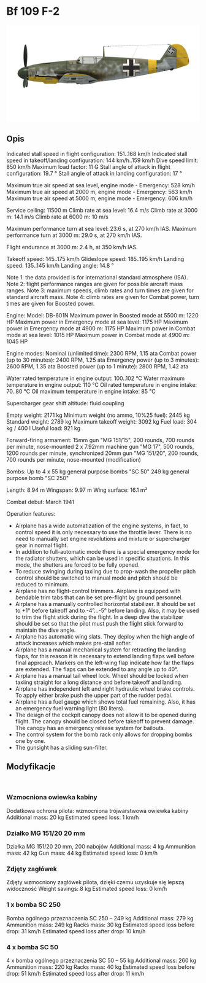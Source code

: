 ﻿# Bf 109 F-2

![bf109f2](../images/bf109f2.png)

## Opis

Indicated stall speed in flight configuration: 151..168 km/h
Indicated stall speed in takeoff/landing configuration: 144 km/h..159 km/h
Dive speed limit: 850 km/h
Maximum load factor: 11 G
Stall angle of attack in flight configuration: 19.7 °
Stall angle of attack in landing configuration: 17 °

Maximum true air speed at sea level, engine mode - Emergency: 528 km/h
Maximum true air speed at 2000 m, engine mode - Emergency: 563 km/h
Maximum true air speed at 5000 m, engine mode - Emergency: 606 km/h

Service ceiling: 11500 m
Climb rate at sea level: 16.4 m/s
Climb rate at 3000 m: 14.1 m/s
Climb rate at 6000 m: 10 m/s

Maximum performance turn at sea level: 23.6 s, at 270 km/h IAS.
Maximum performance turn at 3000 m: 29.0 s, at 270 km/h IAS.

Flight endurance at 3000 m: 2.4 h, at 350 km/h IAS.

Takeoff speed: 145..175 km/h
Glideslope speed: 185..195 km/h
Landing speed: 135..145 km/h
Landing angle: 14.8 °

Note 1: the data provided is for international standard atmosphere (ISA).
Note 2: flight performance ranges are given for possible aircraft mass ranges.
Note 3: maximum speeds, climb rates and turn times are given for standard aircraft mass.
Note 4: climb rates are given for Combat power, turn times are given for Boosted power.

Engine:
Model: DB-601N
Maximum power in Boosted mode at 5500 m: 1220 HP
Maximum power in Emergency mode at sea level: 1175 HP
Maximum power in Emergency mode at 4900 m: 1175 HP
Maximum power in Combat mode at sea level: 1015 HP
Maximum power in Combat mode at 4900 m: 1045 HP

Engine modes:
Nominal (unlimited time): 2300 RPM, 1.15 ata
Combat power (up to 30 minutes): 2400 RPM, 1.25 ata
Emergency power (up to 3 minutes): 2600 RPM, 1.35 ata
Boosted power (up to 1 minute): 2800 RPM, 1.42 ata

Water rated temperature in engine output: 100..102 °C
Water maximum temperature in engine output: 110 °C
Oil rated temperature in engine intake: 70..80 °C
Oil maximum temperature in engine intake: 85 °C

Supercharger gear shift altitude: fluid coupling 

Empty weight: 2171 kg
Minimum weight (no ammo, 10%25 fuel): 2445 kg
Standard weight: 2789 kg
Maximum takeoff weight: 3092 kg
Fuel load: 304 kg / 400 l
Useful load: 921 kg

Forward-firing armament:
15mm gun "MG 151/15", 200 rounds, 700 rounds per minute, nose-mounted
2 x 7.92mm machine gun "MG 17", 500 rounds, 1200 rounds per minute, synchronized
20mm gun "MG 151/20", 200 rounds, 700 rounds per minute, nose-mounted (modification)

Bombs:
Up to 4 x 55 kg general purpose bombs "SC 50"
249 kg general purpose bomb "SC 250"

Length: 8.94 m
Wingspan: 9.97 m
Wing surface: 16.1 m²

Combat debut: March 1941

Operation features:
- Airplane has a wide automatization of the engine systems, in fact, to control speed it is only necessary to use the throttle lever. There is no need to manually set engine revolutions and mixture or supercharger gear in normal flight.
- In addition to full-automatic mode there is a special emergency mode for the radiator shutters, which can be used in specific situations. In this mode, the shutters are forced to be fully opened.
- To reduce swinging during taxiing due to prop-wash the propeller pitch control should be switched to manual mode and pitch should be reduced to minimum.
- Airplane has no flight-control trimmers. Airplane is equipped with bendable trim tabs that can be set pre-flight by ground personnel.
- Airplane has a manually controlled horizontal stabilizer. It should be set to +1° before takeoff and to -4°...-5° before landing. Also, it may be used to trim the flight stick during the flight. In a deep dive the stabilizer should be set so that the pilot must push the flight stick forward to maintain the dive angle.
- Airplane has automatic wing slats. They deploy when the high angle of attack increases which makes pre-stall softer.
- Airplane has a manual mechanical system for retracting the landing flaps, for this reason it is necessary to extend landing flaps well before final approach. Markers on the left-wing flap indicate how far the flaps are extended. The flaps can be extended to any angle up to 40°.
- Airplane has a manual tail wheel lock. Wheel should be locked when taxiing straight for a long distance and before takeoff and landing.
- Airplane has independent left and right hydraulic wheel brake controls. To apply either brake push the upper part of the rudder pedal.
- Airplane has a fuel gauge which shows total fuel remaining. Also, it has an emergency fuel warning light (80 liters).
- The design of the cockpit canopy does not allow it to be opened during flight. The canopy should be closed before takeoff to prevent damage. The canopy has an emergency release system for bailouts.
- The control system for the bomb rack only allows for dropping bombs one by one.
- The gunsight has a sliding sun-filter.

## Modyfikacje
﻿


### Wzmocniona owiewka kabiny

Dodatkowa ochrona pilota: wzmocniona trójwarstwowa owiewka kabiny
Additional mass: 20 kg
Estimated speed loss: 1 km/h﻿


### Działko MG 151/20 20 mm

Działka MG 151/20 20 mm, 200 nabojów
Additional mass: 4 kg
Ammunition mass: 42 kg
Gun mass: 44 kg
Estimated speed loss: 0 km/h﻿


### Zdjęty zagłówek

Zdjęty wzmocniony zagłówek pilota, dzięki czemu uzyskuje się lepszą widoczność
Weight savings: 8 kg
Estimated speed loss: 0 km/h﻿


### 1 x bomba SC 250

Bomba ogólnego przeznaczenia SC 250 – 249 kg
Additional mass: 279 kg
Ammunition mass: 249 kg
Racks mass: 30 kg
Estimated speed loss before drop: 31 km/h
Estimated speed loss after drop: 10 km/h﻿


### 4 x bomba SC 50

4 x bomba ogólnego przeznaczenia SC 50 – 55 kg
Additional mass: 260 kg
Ammunition mass: 220 kg
Racks mass: 40 kg
Estimated speed loss before drop: 51 km/h
Estimated speed loss after drop: 11 km/h